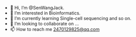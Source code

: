 - 👋 Hi, I’m @SenWangJack.
- 👀 I’m interested in Bioinformatics.
- 🌱 I’m currently learning Single-cell sequencing and so on.
- 💞️ I’m looking to collaborate on ...
- 📫 How to reach me 2470129825@qq.com

<!---
SenWangJack/SenWangJack is a ✨ special ✨ repository because its `README.md` (this file) appears on your GitHub profile.
You can click the Preview link to take a look at your changes.
--->
